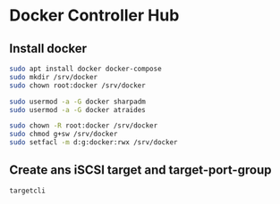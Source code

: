 # Docker Controller Hub

## Install docker

``` sh
sudo apt install docker docker-compose
sudo mkdir /srv/docker
sudo chown root:docker /srv/docker
```

``` sh title="Add the current admin user to the docker group"
sudo usermod -a -G docker sharpadm
sudo usermod -a -G docker atraides
```

``` sh title="Set the correct permission for the docker folder"
sudo chown -R root:docker /srv/docker
sudo chmod g+sw /srv/docker
sudo setfacl -m d:g:docker:rwx /srv/docker
```

## Create ans iSCSI target and target-port-group

``` sh
targetcli
```

